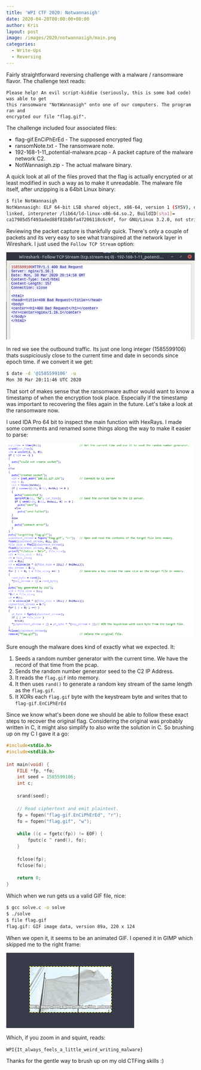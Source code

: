 ```yaml
---
title: 'WPI CTF 2020: Notwannasigh'
date: 2020-04-20T00:00:00+00:00
author: Kris
layout: post
image: /images/2020/notwannasigh/main.png
categories:
  - Write-Ups
  - Reversing
---
```

Fairly straightforward reversing challenge with a malware / ransomware flavor. The challenge text reads:

> 

```
Please help! An evil script-kiddie (seriously, this is some bad code) was able to get
this ransomware "NotWannasigh" onto one of our computers. The program ran and
encrypted our file "flag.gif".
```

The challenge included four associated files:

* flag-gif.EnCiPhErEd - The supposed encrypted flag
* ransomNote.txt - The ransomware note.
* 192-168-1-11_potential-malware.pcap - A packet capture of the malware network C2.
* NotWannasigh.zip - The actual malware binary.

A quick look at all of the files proved that the flag is actually encrypted or at least modified in such a way
as to make it unreadable. The malware file itself, after unzipping is a 64bit Linux binary:

```sh
$ file NotWannasigh
NotWannasigh: ELF 64-bit LSB shared object, x86-64, version 1 (SYSV), dynamically 
linked, interpreter /lib64/ld-linux-x86-64.so.2, BuildID[sha1]=
ca17985d5f493aded88f81b8bfa47206118c6c9f, for GNU/Linux 3.2.0, not stripped
```

Reviewing the packet capture is thankfully quick. There's only a couple of packets and its very easy to see
what transpired at the network layer in Wireshark. I just used the `Follow TCP Stream` option:

![pcap](/images/2020/notwannasigh/pcap.png)

In red we see the outbound traffic. Its just one long integer (1585599106) thats suspiciously close to the
current time and date in seconds since epoch time. if we convert it we get:

```sh
$ date -d '@1585599106' -u
Mon 30 Mar 20:11:46 UTC 2020
```

That sort of makes sense that the ransomware author would want to know a timestamp of when the encryption
took place. Especially if the timestamp was important to recovering the files again in the future. Let's take a
look at the ransomware now.

I used IDA Pro 64 bit to inspect the main function with HexRays. I made some comments and renamed some
things along the way to make it easier to parse:

![decompilation](/images/2020/notwannasigh/decompilation.png)

Sure enough the malware does kind of exactly what we expected. It:

1. Seeds a random number generator with the current time. We have the record of that time from the pcap.
1. Sends the random number generator seed to the C2 IP Address.
1. It reads the `flag.gif` into memory. 
1. It then uses `rand()` to generate a random key stream of the same length as the `flag.gif`.
1. It XORs each `flag.gif` byte with the keystream byte and writes that to `flag-gif.EnCiPhErEd`

Since we know what's been done we should be able to follow these exact steps to recover the original flag.
Considering the original was probably written in C, it might also simplify to also write the solution in C. So
brushing up on my C I gave it a go:

```c
#include<stdio.h>
#include<stdlib.h>

int main(void) {
    FILE *fp, *fo;
    int seed = 1585599106;
    int c;

    srand(seed);

    // Read ciphertext and emit plaintext.
    fp = fopen("flag-gif.EnCiPhErEd", "r");
    fo = fopen("flag.gif", "w");
    
    while ((c = fgetc(fp)) != EOF) {
        fputc(c ^ rand(), fo);
    } 

    fclose(fp);
    fclose(fo);
    
    return 0;
}

```

Which when we run gets us a valid GIF file, nice:

```sh
$ gcc solve.c -o solve
$ ./solve
$ file flag.gif
flag.gif: GIF image data, version 89a, 220 x 124
```

When we open it, it seems to be an animated GIF. I opened it in GIMP which skipped me to the right
frame:

![flag](/images/2020/notwannasigh/flagframe.png)

Which, if you zoom in and squint, reads:

`WPI{It_always_feels_a_little_weird_writing_malware}`

Thanks for the gentle way to brush up on my old CTFing skills :)